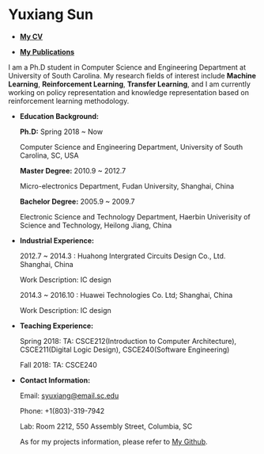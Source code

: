 # Yuxiang Sun

- [**My CV**]() 

- [**My Publications**]()
                       

I am a Ph.D student in Computer Science and Engineering Department at University of South Carolina. My research fields of interest include **Machine Learning**, **Reinforcement Learning**, **Transfer Learning**, and I am currently working on policy representation and knowledge representation based on reinforcement learning methodology.


- **Education Background:**

    **Ph.D:** Spring 2018 ~ Now
  
     Computer Science and Engineering Department, University of South Carolina, SC, USA
      
    **Master Degree:** 2010.9 ~ 2012.7
  
     Micro-electronics Department, Fudan University, Shanghai, China
      
    **Bachelor Degree:** 2005.9 ~ 2009.7
  
     Electronic Science and Technology Department, Haerbin Univerisity of Science and Technology, Heilong Jiang, China
      

- **Industrial Experience:** 

    2012.7 ~ 2014.3 : Huahong Intergrated Circuits Design Co., Ltd. Shanghai, China
   
     Work Description: IC design
   
    2014.3 ~ 2016.10 : Huawei Technologies Co. Ltd;  Shanghai, China
  
     Work Description: IC design
 

- **Teaching Experience:**

    Spring 2018: TA: CSCE212(Introduction to Computer Architecture), CSCE211(Digital Logic Design), CSCE240(Software      Engineering)

    Fall 2018: TA: CSCE240

- **Contact Information:** 

    Email: syuxiang@email.sc.edu                           
    
    Phone: +1(803)-319-7942
    
    Lab: Room 2212, 550 Assembly Street, Columbia, SC

    As for my projects information, please refer to [My Github](https://github.com/SunCherry).

